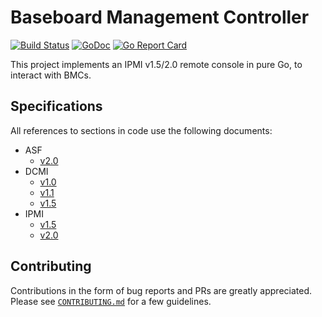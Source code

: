 # Baseboard Management Controller

[![Build Status](https://travis-ci.org/gebn/bmc.svg?branch=master)](https://travis-ci.org/gebn/bmc)
[![GoDoc](https://godoc.org/github.com/gebn/bmc?status.svg)](https://godoc.org/github.com/gebn/bmc)
[![Go Report Card](https://goreportcard.com/badge/github.com/gebn/bmc)](https://goreportcard.com/report/github.com/gebn/bmc)

This project implements an IPMI v1.5/2.0 remote console in pure Go, to interact with BMCs.

## Specifications

All references to sections in code use the following documents:

 - ASF
    - [v2.0](https://www.dmtf.org/sites/default/files/standards/documents/DSP0136.pdf)
 - DCMI
    - [v1.0](https://www.intel.com/content/dam/www/public/us/en/documents/technical-specifications/dcmi-spec.pdf)
    - [v1.1](https://www.intel.com/content/dam/www/public/us/en/documents/technical-specifications/dcmi-v1-1-rev1-0-spec.pdf)
    - [v1.5](https://www.intel.com/content/dam/www/public/us/en/documents/technical-specifications/dcmi-v1-5-rev-spec.pdf)
 - IPMI
    - [v1.5](https://www.intel.com/content/dam/www/public/us/en/documents/product-briefs/second-gen-interface-spec-v1.5-rev1.1.pdf)
    - [v2.0](https://www.intel.com/content/dam/www/public/us/en/documents/specification-updates/ipmi-intelligent-platform-mgt-interface-spec-2nd-gen-v2-0-spec-update.pdf)

## Contributing

Contributions in the form of bug reports and PRs are greatly appreciated.
Please see [`CONTRIBUTING.md`](CONTRIBUTING.md) for a few guidelines.
